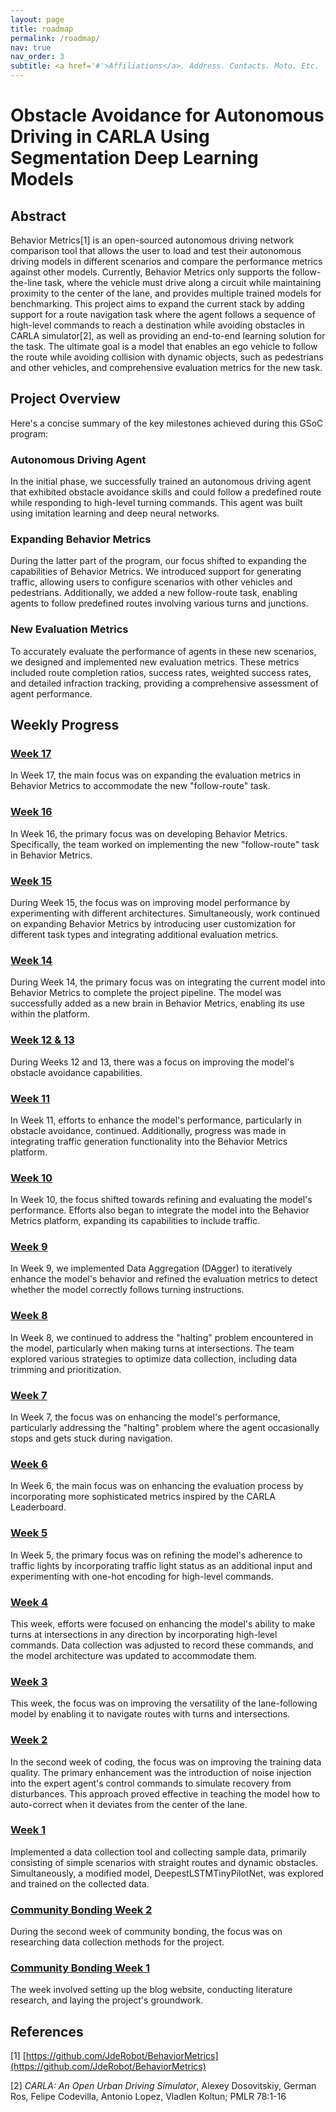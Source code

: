 ```yaml
---
layout: page
title: roadmap
permalink: /roadmap/
nav: true
nav_order: 3
subtitle: <a href='#'>Affiliations</a>. Address. Contacts. Moto. Etc.
---
```


# Obstacle Avoidance for Autonomous Driving in CARLA Using Segmentation Deep Learning Models

## Abstract
Behavior Metrics[1] is an open-sourced autonomous driving network comparison tool that allows the user to load and test their autonomous driving models in different scenarios and compare the performance metrics against other models. Currently, Behavior Metrics only supports the follow-the-line task, where the vehicle must drive along a circuit while maintaining proximity to the center of the lane, and provides multiple trained models for benchmarking. This project aims to expand the current stack by adding support for a route navigation task where the agent follows a sequence of high-level commands to reach a destination while avoiding obstacles in CARLA simulator[2], as well as providing an end-to-end learning solution for the task. The ultimate goal is a model that enables an ego vehicle to follow the route while avoiding collision with dynamic objects, such as pedestrians and other vehicles, and comprehensive evaluation metrics for the new task.

## Project Overview
Here's a concise summary of the key milestones achieved during this GSoC program:

### Autonomous Driving Agent

In the initial phase, we successfully trained an autonomous driving agent that exhibited obstacle avoidance skills and could follow a predefined route while responding to high-level turning commands. This agent was built using imitation learning and deep neural networks.

### Expanding Behavior Metrics
During the latter part of the program, our focus shifted to expanding the capabilities of Behavior Metrics. We introduced support for generating traffic, allowing users to configure scenarios with other vehicles and pedestrians. Additionally, we added a new follow-route task, enabling agents to follow predefined routes involving various turns and junctions.

### New Evaluation Metrics
To accurately evaluate the performance of agents in these new scenarios, we designed and implemented new evaluation metrics. These metrics included route completion ratios, success rates, weighted success rates, and detailed infraction tracking, providing a comprehensive assessment of agent performance.

## Weekly Progress
### [Week 17](/gsoc2023-Meiqi_Zhao/blog/2023/week17)
In Week 17, the main focus was on expanding the evaluation metrics in Behavior Metrics to accommodate the new "follow-route" task. 

### [Week 16](/gsoc2023-Meiqi_Zhao/blog/2023/week16)
In Week 16, the primary focus was on developing Behavior Metrics. Specifically, the team worked on implementing the new "follow-route" task in Behavior Metrics. 

### [Week 15](/gsoc2023-Meiqi_Zhao/blog/2023/week15)
During Week 15, the focus was on improving model performance by experimenting with different architectures. Simultaneously, work continued on expanding Behavior Metrics by introducing user customization for different task types and integrating additional evaluation metrics.

### [Week 14](/gsoc2023-Meiqi_Zhao/blog/2023/week14)
During Week 14, the primary focus was on integrating the current model into Behavior Metrics to complete the project pipeline. The model was successfully added as a new brain in Behavior Metrics, enabling its use within the platform.

### [Week 12 & 13](/gsoc2023-Meiqi_Zhao/blog/2023/week12)
During Weeks 12 and 13, there was a focus on improving the model's obstacle avoidance capabilities. 

### [Week 11](/gsoc2023-Meiqi_Zhao/blog/2023/week11)
In Week 11, efforts to enhance the model's performance, particularly in obstacle avoidance, continued. Additionally, progress was made in integrating traffic generation functionality into the Behavior Metrics platform.

### [Week 10](/gsoc2023-Meiqi_Zhao/blog/2023/week10)
In Week 10, the focus shifted towards refining and evaluating the model's performance. Efforts also began to integrate the model into the Behavior Metrics platform, expanding its capabilities to include traffic.

### [Week 9](/gsoc2023-Meiqi_Zhao/blog/2023/week9)
In Week 9, we implemented Data Aggregation (DAgger) to iteratively enhance the model's behavior and refined the evaluation metrics to detect whether the model correctly follows turning instructions. 

### [Week 8](/gsoc2023-Meiqi_Zhao/blog/2023/week8)
In Week 8, we continued to address the "halting" problem encountered in the model, particularly when making turns at intersections. The team explored various strategies to optimize data collection, including data trimming and prioritization.

### [Week 7](/gsoc2023-Meiqi_Zhao/blog/2023/week7)
In Week 7, the focus was on enhancing the model's performance, particularly addressing the "halting" problem where the agent occasionally stops and gets stuck during navigation. 

### [Week 6](/gsoc2023-Meiqi_Zhao/blog/2023/week6)
In Week 6, the main focus was on enhancing the evaluation process by incorporating more sophisticated metrics inspired by the CARLA Leaderboard.

### [Week 5](/gsoc2023-Meiqi_Zhao/blog/2023/week5)
In Week 5, the primary focus was on refining the model's adherence to traffic lights by incorporating traffic light status as an additional input and experimenting with one-hot encoding for high-level commands. 

### [Week 4](/gsoc2023-Meiqi_Zhao/blog/2023/week4)
This week, efforts were focused on enhancing the model's ability to make turns at intersections in any direction by incorporating high-level commands. Data collection was adjusted to record these commands, and the model architecture was updated to accommodate them. 

### [Week 3](/gsoc2023-Meiqi_Zhao/blog/2023/week3)
This week, the focus was on improving the versatility of the lane-following model by enabling it to navigate routes with turns and intersections. 

### [Week 2](/gsoc2023-Meiqi_Zhao/blog/2023/week2)
In the second week of coding, the focus was on improving the training data quality. The primary enhancement was the introduction of noise injection into the expert agent's control commands to simulate recovery from disturbances. This approach proved effective in teaching the model how to auto-correct when it deviates from the center of the lane.

### [Week 1](/gsoc2023-Meiqi_Zhao/blog/2023/week1)
Implemented a data collection tool and collecting sample data, primarily consisting of simple scenarios with straight routes and dynamic obstacles. Simultaneously, a modified model, DeepestLSTMTinyPilotNet, was explored and trained on the collected data.

### [Community Bonding Week 2](http://127.0.0.1:4000/gsoc2023-Meiqi_Zhao/blog/2023/community-bonding-week-2/)
During the second week of community bonding, the focus was on researching data collection methods for the project. 

### [Community Bonding Week 1](http://127.0.0.1:4000/gsoc2023-Meiqi_Zhao/blog/2023/community-bonding-week-1/)
The week involved setting up the blog website, conducting literature research, and laying the project's groundwork. 

## References
[1] [https://github.com/JdeRobot/BehaviorMetrics](https://github.com/JdeRobot/BehaviorMetrics)

[2] *CARLA: An Open Urban Driving Simulator*,
Alexey Dosovitskiy, German Ros, Felipe Codevilla, Antonio Lopez, Vladlen Koltun; PMLR 78:1-16
